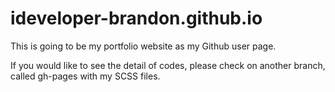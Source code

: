 # ideveloper-brandon.github.io

This is going to be my portfolio website as my Github user page. 

If you would like to see the detail of codes, please check on another branch, called gh-pages with my SCSS files. 
